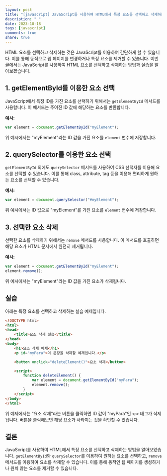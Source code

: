 ```yaml
---
layout: post
title: "[javascript] JavaScript를 사용하여 HTML에서 특정 요소를 선택하고 삭제하는 방법과 실습"
description: " "
date: 2023-10-18
tags: [javascript]
comments: true
share: true
---
```


HTML 요소를 선택하고 삭제하는 것은 JavaScript를 이용하여 간단하게 할 수 있습니다. 이를 통해 동적으로 웹 페이지를 변경하거나 특정 요소를 제거할 수 있습니다. 이번 글에서는 JavaScript를 사용하여 HTML 요소를 선택하고 삭제하는 방법과 실습을 알아보겠습니다.

## 1. getElementById를 이용한 요소 선택

JavaScript에서 특정 ID를 가진 요소를 선택하기 위해서는 `getElementById` 메서드를 사용합니다. 이 메서드는 주어진 ID 값에 해당하는 요소를 반환합니다.

**예시:**

```javascript
var element = document.getElementById("myElement");
```

위 예시에서는 "myElement"라는 ID 값을 가진 요소를 `element` 변수에 저장합니다.

## 2. querySelector를 이용한 요소 선택

`getElementById` 외에도 `querySelector` 메서드를 사용하여 CSS 선택자를 이용해 요소를 선택할 수 있습니다. 이를 통해 class, attribute, tag 등을 이용해 편리하게 원하는 요소를 선택할 수 있습니다.

**예시:**

```javascript
var element = document.querySelector("#myElement");
```

위 예시에서는 ID 값으로 "myElement"를 가진 요소를 `element` 변수에 저장합니다.

## 3. 선택한 요소 삭제

선택한 요소를 삭제하기 위해서는 `remove` 메서드를 사용합니다. 이 메서드를 호출하면 해당 요소가 HTML 문서에서 완전히 제거됩니다.

**예시:**

```javascript
var element = document.getElementById("myElement");
element.remove();
```

위 예시에서는 "myElement"라는 ID 값을 가진 요소가 삭제됩니다.

## 실습

아래는 특정 요소를 선택하고 삭제하는 실습 예제입니다.

```html
<!DOCTYPE html>
<html>
<head>
    <title>요소 삭제 실습</title>
</head>
<body>
    <h1>요소 삭제 예제</h1>
    <p id="myPara">이 문장을 삭제할 예제입니다.</p>

    <button onclick="deleteElement()">요소 삭제</button>

    <script>
        function deleteElement() {
            var element = document.getElementById("myPara");
            element.remove();
        }
    </script>
</body>
</html>
```

위 예제에서는 "요소 삭제"라는 버튼을 클릭하면 ID 값이 "myPara"인 `<p>` 태그가 삭제됩니다. 버튼을 클릭해보면 해당 요소가 사라지는 것을 확인할 수 있습니다.

## 결론

JavaScript를 사용하여 HTML에서 특정 요소를 선택하고 삭제하는 방법을 알아보았습니다. `getElementById`와 `querySelector`를 이용하여 원하는 요소를 선택하고, `remove` 메서드를 이용하여 요소를 삭제할 수 있습니다. 이를 통해 동적인 웹 페이지를 생성하거나 원치 않는 요소를 제거할 수 있습니다.
